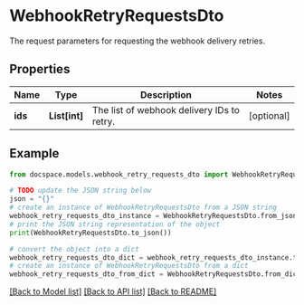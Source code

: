 # WebhookRetryRequestsDto

The request parameters for requesting the webhook delivery retries.

## Properties

Name | Type | Description | Notes
------------ | ------------- | ------------- | -------------
**ids** | **List[int]** | The list of webhook delivery IDs to retry. | [optional] 

## Example

```python
from docspace.models.webhook_retry_requests_dto import WebhookRetryRequestsDto

# TODO update the JSON string below
json = "{}"
# create an instance of WebhookRetryRequestsDto from a JSON string
webhook_retry_requests_dto_instance = WebhookRetryRequestsDto.from_json(json)
# print the JSON string representation of the object
print(WebhookRetryRequestsDto.to_json())

# convert the object into a dict
webhook_retry_requests_dto_dict = webhook_retry_requests_dto_instance.to_dict()
# create an instance of WebhookRetryRequestsDto from a dict
webhook_retry_requests_dto_from_dict = WebhookRetryRequestsDto.from_dict(webhook_retry_requests_dto_dict)
```
[[Back to Model list]](../README.md#documentation-for-models) [[Back to API list]](../README.md#documentation-for-api-endpoints) [[Back to README]](../README.md)


